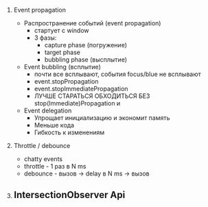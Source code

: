 1. Event propagation
    - Распространение событий (event propagation)
        - стартует с window
        - 3 фазы:
            - capture phase (погружение)
            - target phase
            - bubbling phase (высплытие)
    - Event bubbling (всплытие)
        - почти все всплывают, события focus/blue не всплывают        
        - event.stopPropagation
        - event.stopImmediatePropagation
        - ЛУЧШЕ СТАРАТЬСЯ ОБХОДИТЬСЯ БЕЗ stop(Immediate)Propagation и  
    - Event delegation
        - Упрощает инициализацию и экономит память
        - Меньше кода
        - Гибкость к изменениям

2. Throttle / debounce 
    - chatty events
    - throttle - 1 раз в N ms
    - debounce - вызов -> delay в N ms -> вызов

3. IntersectionObserver Api
    - 
